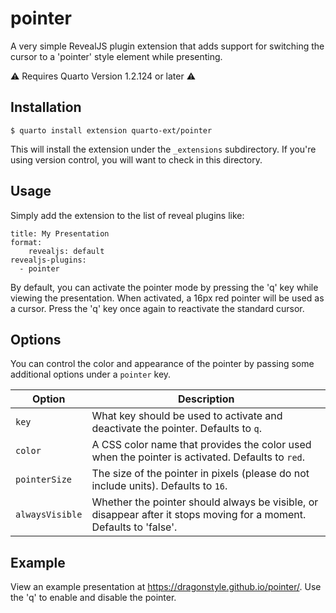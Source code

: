 # pointer

A very simple RevealJS plugin extension that adds support for switching the cursor to a 'pointer' style element while presenting.

:warning: Requires Quarto Version 1.2.124 or later :warning:

## Installation

```
$ quarto install extension quarto-ext/pointer
```

This will install the extension under the `_extensions` subdirectory. If you're using version control, you will want to check in this directory.

## Usage

Simply add the extension to the list of reveal plugins like:

```
title: My Presentation
format:
    revealjs: default
revealjs-plugins:
  - pointer
```

By default, you can activate the pointer mode by pressing the 'q' key while viewing the presentation. When activated, a 16px red pointer will be used as a cursor. Press the 'q' key once again to reactivate the standard cursor.

## Options

You can control the color and appearance of the pointer by passing some additional options under a `pointer` key. 

| Option | Description |
| --- | --- |
| ```key``` |  What key should be used to activate and deactivate the pointer. Defaults to `q`. |
| ```color``` | A CSS color name that provides the color used when the pointer is activated. Defaults to `red`. |
| ```pointerSize``` | The size of the pointer in pixels (please do not include units). Defaults to `16`. |
| ```alwaysVisible``` | Whether the pointer should always be visible, or disappear after it stops moving for a moment. Defaults to 'false'. |

## Example

View an example presentation at <https://dragonstyle.github.io/pointer/>. Use the 'q' to enable and disable the pointer.





